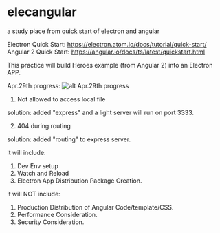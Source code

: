 # elecangular
a study place from quick start of electron and angular

Electron Quick Start: https://electron.atom.io/docs/tutorial/quick-start/
Angular 2 Quick Start: https://angular.io/docs/ts/latest/quickstart.html

This practice will build Heroes example (from Angular 2) into an Electron APP.

Apr.29th progress:
![alt Apr.29th progress](https://github.com/xudesheng/elecangular/raw/dbd90e11a3e605d45c400b9ff685bac1470f1c9d/doc/electron1.png)

1) Not allowed to access local file

solution: added "express" and a light server will run on port 3333.

2) 404 during routing

solution: added "routing" to express server.


it will include:
1) Dev Env setup
2) Watch and Reload
3) Electron App Distribution Package Creation.

it will NOT include:
1) Production Distribution of Angular Code/template/CSS.
2) Performance Consideration.
3) Security Consideration.
